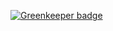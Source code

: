 
[![Greenkeeper badge](https://badges.greenkeeper.io/mauricedb/React-Remote-Conf-2016.svg)](https://greenkeeper.io/)
